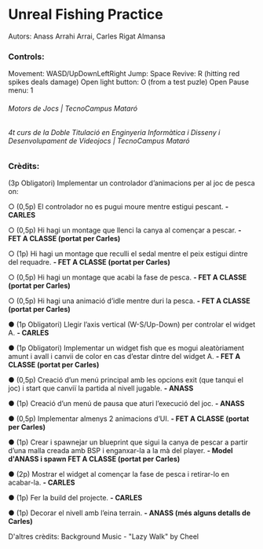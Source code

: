 # Unreal Fishing Practice
Autors: Anass Arrahi Arrai, Carles Rigat Almansa

### Controls:
Movement: WASD/UpDownLeftRight
Jump: Space
Revive: R (hitting red spikes deals damage)
Open light button: O (from a test puzle)
Open Pause menu: 1

###### Motors de Jocs | TecnoCampus Mataró
###### 4t curs de la Doble Titulació en Enginyeria Informàtica i Disseny i Desenvolupament de Videojocs | TecnoCampus Mataró

### Crèdits:

(3p Obligatori) Implementar un controlador d’animacions per al joc de pesca on: 

○ (0,5p) El controlador no es pugui moure mentre estigui pescant. **- CARLES**

○ (0,5p) Hi hagi un montage que llenci la canya al començar a pescar. **- FET A CLASSE (portat per Carles)**

○ (1p) Hi hagi un montage que reculli el sedal mentre el peix estigui dintre del
requadre.  **- FET A CLASSE (portat per Carles)**

○ (0,5p) Hi hagi un montage que acabi la fase de pesca. **- FET A CLASSE (portat per Carles)**

○ (0,5p) Hi hagi una animació d’idle mentre duri la pesca. **- FET A CLASSE (portat per Carles)**

● (1p Obligatori) Llegir l’axis vertical (W-S/Up-Down) per controlar el widget A. **- CARLES**

● (1p Obligatori) Implementar un widget fish que es mogui aleatòriament amunt i avall 
i canvii de color en cas d’estar dintre del widget A. **- FET A CLASSE (portat per Carles)**

● (0,5p) Creació d’un menú principal amb les opcions exit (que tanqui el joc) i start que
canviï la partida al nivell jugable. **- ANASS**

● (1p) Creació d’un menú de pausa que aturi l’execució del joc. **- ANASS**

● (0,5p) Implementar almenys 2 animacions d’UI. **- FET A CLASSE (portat per Carles)**

● (1p) Crear i spawnejar un blueprint que sigui la canya de pescar a partir d’una malla
creada amb BSP i enganxar-la a la mà del player. **- Model d'ANASS i spawn FET A CLASSE (portat per Carles)**

● (2p) Mostrar el widget al començar la fase de pesca i retirar-lo en acabar-la. **- CARLES**

● (1p) Fer la build del projecte. **- CARLES**

● (1p) Decorar el nivell amb l’eina terrain. **- ANASS (més alguns detalls de Carles)**


D'altres crèdits:
Background Music - "Lazy Walk" by Cheel
